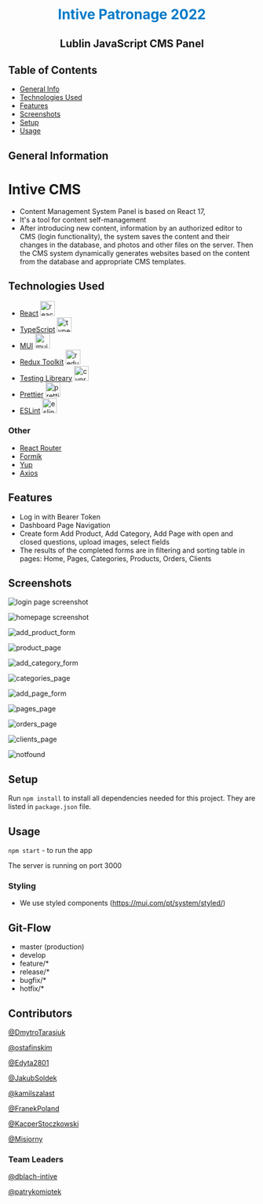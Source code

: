 <h1 style="color:#007ac9;border-bottom:none;text-align:center;">Intive Patronage 2022</h1>
<h2 style="text-align:center;border-bottom:none">Lublin JavaScript CMS Panel</h2>

## Table of Contents

- [General Info](#general-information)
- [Technologies Used](#technologies-used)
- [Features](#features)
- [Screenshots](#screenshots)
- [Setup](#setup)
- [Usage](#usage)


## General Information

<h1>Intive CMS</h1>

- Content Management System Panel is based on React 17,
- It's a tool for content self-management
- After introducing new content, information by an authorized editor to CMS (login functionality), the system saves the content and their changes in the database, and photos and other files on the server. Then the CMS system dynamically generates websites based on the content from the database and appropriate CMS templates.

## Technologies Used

- [React](https://reactjs.org) <img alt="react logo" src="https://upload.wikimedia.org/wikipedia/commons/thumb/a/a7/React-icon.svg/2300px-React-icon.svg.png" height="30">
- [TypeScript](https://www.typescriptlang.org) <img alt="typescript logo" src="https://upload.wikimedia.org/wikipedia/commons/thumb/4/4c/Typescript_logo_2020.svg/1200px-Typescript_logo_2020.svg.png" height="30">
- [MUI](https://mui.com) <img alt="mui logo" src="https://mui.com/static/logo.png" height="30">
- [Redux Toolkit](https://redux-toolkit.js.org) <img alt="redux logo" src="https://raw.githubusercontent.com/reduxjs/redux/master/logo/logo.png" height="30">
- [Testing Libreary](https://testing-library.com/docs/react-testing-library/intro/) <img alt="cypress logo" src="https://testing-library.com/img/octopus-64x64.png" height="30">
- [Prettier](https://prettier.io) <img alt="prettier logo" src="https://seeklogo.com/images/P/prettier-logo-D5C5197E37-seeklogo.com.png" height="30">
- [ESLint](https://eslint.org) <img alt="eslint logo" src="https://seeklogo.com/images/E/eslint-logo-DDFB6EBCF6-seeklogo.com.png" height="30">


### Other

- [React Router](https://reactrouter.com)
- [Formik](https://formik.org/)
- [Yup](https://github.com/jquense/yup)
- [Axios](https://axios-http.com/)

## Features

- Log in with Bearer Token
- Dashboard Page Navigation 
- Create form Add Product, Add Category, Add Page with open and closed questions, upload images, select fields
- The results of the completed forms are in filtering and sorting table in pages: Home, Pages, Categories, Products, Orders, Clients

## Screenshots

![login page screenshot](./public/login.png)

![homepage screenshot](./public/homepage.png)

![add_product_form](./public/addProduct.png)

![product_page](./public/productPage.png)

![add_category_form](./public/addCategory.png)

![categories_page](./public/categoriesPage.png)

![add_page_form](./public/addPage.png)

![pages_page](./public/pagesPage.png)

![orders_page](./public/ordersPage.png)

![clients_page](./public/clentsPage.png)

![notfound](./public/notFound.png)


## Setup

Run `npm install` to install all dependencies needed for this project. They are listed in `package.json` file.

## Usage

`npm start` - to run the app

The server is running on port 3000


### Styling

- We use styled components (https://mui.com/pt/system/styled/)

## Git-Flow

- master (production)
- develop
- feature/\*
- release/\*
- bugfix/\*
- hotfix/\*

## Contributors

[@DmytroTarasiuk](https://github.com/DmytroTarasiuk)

[@ostafinskim](https://github.com/ostafinskim)

[@Edyta2801](https://github.com/Edyta2801)

[@JakubSoldek](https://github.com/JakubSoldek)

[@kamilszalast](https://github.com/kamilszalast)

[@FranekPoland](https://github.com/FranekPoland)

[@KacperStoczkowski](https://github.com/KacperStoczkowki)

[@Misiorny](https://github.com/Misiorny)

### Team Leaders

[@dblach-intive](https://github.com/dblach-intive)

[@patrykomiotek](https://github.com/patrykomiotek)

